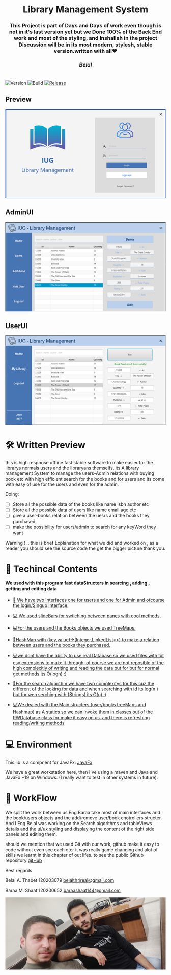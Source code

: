<h1 align="center">Library Management System</h1>
<h3 align="center"> This Project is part of Days and Days of work 
even though is not in it's last version yet but we Done 100% of the Back End work and most of the styling, and Inshallah in the project Discussion will be in its most modern, stylesh, stable version.<span>written with all❤             <h5>                 Belal   </h5>     <span> </h3>
<h1></h1>

  
![Version](https://img.shields.io/badge/java-19.0.1-green.svg?style=for-the-badge)
![Build](https://img.shields.io/badge/javaFx-19.0.0-gold.svg?style=for-the-badge)
[![Release](https://img.shields.io/badge/Release-v1.0.0-green.svg?style=for-the-badge)](https://github.com/gleidsonmt/GNDecorator/releases/tag/1.0.0)



## Preview

<p align="center">
  <img src="pics/login.png"  />
</p>

## AdminUI
<p align="center">
  <img src="pics/Books.png"  />
</p>

## UserUI
<p align="center">
  <img src="pics/mainuser.png"  />
</p>




# 🛠 Written Preview

this is high respnose offline fast stable software to make easier for the librarys normals users and the libraryans themselfs, 
its A library management System to manage the users-Admin relations with buying book etc with high efficient search for the books and for users 
and its come with easy of use for the users and even for the admin.

Doing:
- [ ] Store all the possible data of the books like name isbn author etc 
- [ ] Store all the possible data of users like name email age etc 
- [ ] give a user-books relation between the uesrs and the books they purchased
- [ ] make the possibility for users/admin to search for any keyWord they want 

Warning ! .. this is brief Explanation for what we did and worked on , as a reader you should see the source code the get the bigger picture thank you.



# 📑 Techincal Contents

<!-- TOC -->
<h4>We used with this program fast dataStructers in searcing , adding , getting and editing data </h4>

* [📑 We have two Interfaces one for users and one for Admin and  ofcourse the login/Singup interface.](#-)

* [💻 We used slideBars for swtiching between panes with cool methods. ](#-)

* [💻For the users and the Books objects we used TreeMaps.](#-)

* [📑HashMap with (key,value)->(Integer,LinkedList<>) to make a relation between users and the books they purchased.](#)
* [💻we dont have the ability to use real Database so we used files with txt csv extensions to make it through, of course we are not reposible of the high complexitiy of writing and reading the data but for but for normal get methods its O(logn) :) ](#)

* [📑For the search algorithm we have two complexitys for this cuz the different of the looking for data and when searching with id its log(n ) but for wen serching with (Strings) its O(n) :(  ](#)

* [💻We dealed with the Main structers (user/books treeMaps and Hashmap) as A statics so we can invoke them in classes out of the RWDatabase class for make it easy on us. and there is refreshing reading/writing methods](#)
        
# 💻 Environment


This lib is a compnent for JavaFx:   [JavaFx](https://openjfx.io/)

We have a great workstation here, then I've using a maven  and Java and JavaFx +19 on Windows. (I really want to test in other systems in future).

# 🚀 WorkFlow

We split the work between us Eng.Baraa  take most of main interfaces and the book/users objects and the add/remove user/book cnotrollers structer.
And I Eng.Belal was working on the Search algorithms and tableViews details and the ui/ux styling and displaying the content of the right side panels and editing them.

should we mention that we used Git with our work, github make it easy to code without even see each oter it was really game changing and alot of skills we learnt in this chapter of out lifes.
to see the public Github repository [gitHub](https://github.com/62656c616c412e/LibraryManegmentSystem)

Best regards 

Belal A. Thabet 120203079 belalth4real@gmail.com

Baraa M. Shaat  120200652 baraashaat144@gmail.com

<p align="center">
  <img src="pics/us.jpg"  />
</p>
